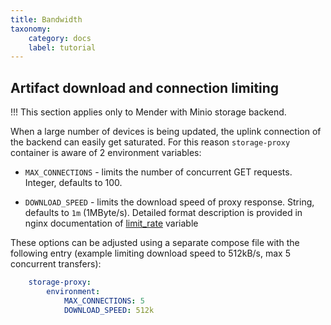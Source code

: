 ```yaml
---
title: Bandwidth
taxonomy:
    category: docs
    label: tutorial
---
```


## Artifact download and connection limiting

!!! This section applies only to Mender with Minio storage backend.

When a large number of devices is being updated, the uplink connection of the
backend can easily get saturated. For this reason `storage-proxy` container is
aware of 2 environment variables:

* `MAX_CONNECTIONS` - limits the number of concurrent GET requests. Integer,
  defaults to 100.

* `DOWNLOAD_SPEED` - limits the download speed of proxy response. String,
  defaults to `1m` (1MByte/s). Detailed format description is provided in nginx
  documentation
  of
  [limit_rate](https://nginx.org/en/docs/http/ngx_http_core_module.html#limit_rate?target=_blank) variable

These options can be adjusted using a separate compose file with the following
entry (example limiting download speed to 512kB/s, max 5 concurrent transfers):

```yaml
    storage-proxy:
        environment:
            MAX_CONNECTIONS: 5
            DOWNLOAD_SPEED: 512k
```

